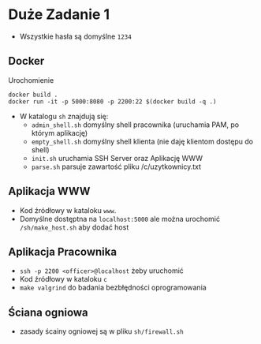 # Duże Zadanie 1
- Wszystkie hasła są domyślne `1234`
## Docker
Urochomienie
```shell
docker build .
docker run -it -p 5000:8080 -p 2200:22 $(docker build -q .)
```
- W katalogu `sh` znajdują się:
  - `admin_shell.sh` domyślny shell pracownika (uruchamia PAM, po którym aplikację)
  - `empty_shell.sh` domyślny shell klienta (nie daję klientom dostępu do shell)
  - `init.sh` uruchamia SSH Server oraz Aplikację WWW
  - `parse.sh` parsuje zawartość pliku /c/uzytkownicy.txt

## Aplikacja WWW
- Kod źródłowy w kataloku `www`. 
- Domyślne dostęptna na `localhost:5000` ale można urochomić `/sh/make_host.sh` aby dodać host 


## Aplikacja Pracownika
- `ssh -p 2200 <officer>@localhost` żeby uruchomić
- Kod źródłowy w kataloku `c`
- `make valgrind` do badania bezbłędności oprogramowania


## Ściana ogniowa
- zasady ścainy ogniowej są w pliku `sh/firewall.sh`